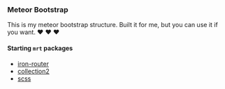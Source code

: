 
### Meteor Bootstrap

This is my meteor bootstrap structure. Built it for me, but you can use it if you want. :heart: :heart: :heart:


#### Starting `mrt` packages

- [iron-router](http://atmospherejs.com/package/iron-router)
- [collection2](http://atmospherejs.com/package/collection2)
- [scss](http://atmospherejs.com/package/scss)

